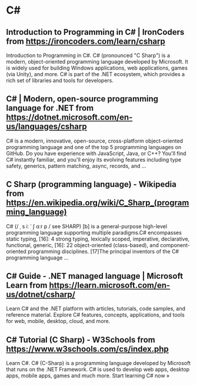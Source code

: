 # C#
## Introduction to Programming in C# | IronCoders from https://ironcoders.com/learn/csharp
Introduction to Programming in C#. C# (pronounced "C Sharp") is a modern, object-oriented programming language developed by Microsoft. It is widely used for building Windows applications, web applications, games (via Unity), and more. C# is part of the .NET ecosystem, which provides a rich set of libraries and tools for developers.
## C# | Modern, open-source programming language for .NET from https://dotnet.microsoft.com/en-us/languages/csharp
C# is a modern, innovative, open-source, cross-platform object-oriented programming language and one of the top 5 programming languages on GitHub. Do you have experience with JavaScript, Java, or C++? You'll find C# instantly familiar, and you'll enjoy its evolving features including type safety, generics, pattern matching, async, records, and ...
## C Sharp (programming language) - Wikipedia from https://en.wikipedia.org/wiki/C_Sharp_(programming_language)
C# (/ ˌ s iː ˈ ʃ ɑːr p / see SHARP) [b] is a general-purpose high-level programming language supporting multiple paradigms.C# encompasses static typing, [16]: 4 strong typing, lexically scoped, imperative, declarative, functional, generic, [16]: 22 object-oriented (class-based), and component-oriented programming disciplines. [17]The principal inventors of the C# programming language ...
## C# Guide - .NET managed language | Microsoft Learn from https://learn.microsoft.com/en-us/dotnet/csharp/
Learn C# and the .NET platform with articles, tutorials, code samples, and reference material. Explore C# features, concepts, applications, and tools for web, mobile, desktop, cloud, and more.
## C# Tutorial (C Sharp) - W3Schools from https://www.w3schools.com/cs/index.php
Learn C#. C# (C-Sharp) is a programming language developed by Microsoft that runs on the .NET Framework. C# is used to develop web apps, desktop apps, mobile apps, games and much more. Start learning C# now »
